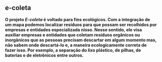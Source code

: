 ## e-coleta

**O projeto *E-coleta* é voltado para fins ecológicos. Com a integração de um mapa podemos localizar resíduos para que possam ser recolhidos por empresas e entidades especializada nisso. Nesse sentido, ele visa auxiliar empresas e entidades que coletam resíduos orgânicos ou inorgânicos que as pessoas precisam descartar em algum momento mas, não sabem onde descartá-lo e, a maneira ecologicamente correta de fazer isso. Por exemplo, a separação do lixo plástico, de pilhas, de baterias e de eletrônicos entre outros.**
